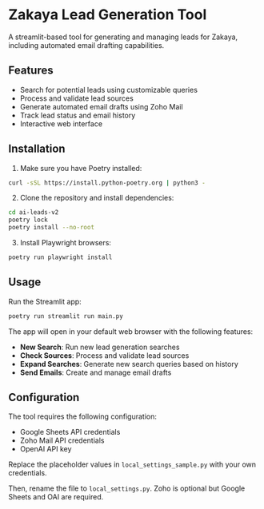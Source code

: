 # Zakaya Lead Generation Tool

A streamlit-based tool for generating and managing leads for Zakaya, including automated email drafting capabilities.

## Features

- Search for potential leads using customizable queries
- Process and validate lead sources
- Generate automated email drafts using Zoho Mail
- Track lead status and email history
- Interactive web interface

## Installation

1. Make sure you have Poetry installed:
```bash
curl -sSL https://install.python-poetry.org | python3 -
```

2. Clone the repository and install dependencies:
```bash
cd ai-leads-v2
poetry lock
poetry install --no-root
```

3. Install Playwright browsers:
```bash
poetry run playwright install
```

## Usage

Run the Streamlit app:
```bash
poetry run streamlit run main.py
```

The app will open in your default web browser with the following features:

- **New Search**: Run new lead generation searches
- **Check Sources**: Process and validate lead sources
- **Expand Searches**: Generate new search queries based on history
- **Send Emails**: Create and manage email drafts

## Configuration

The tool requires the following configuration:
- Google Sheets API credentials
- Zoho Mail API credentials
- OpenAI API key

Replace the placeholder values in `local_settings_sample.py` with your own credentials.

Then, rename the file to `local_settings.py`. Zoho is optional but Google Sheets and OAI are required.
